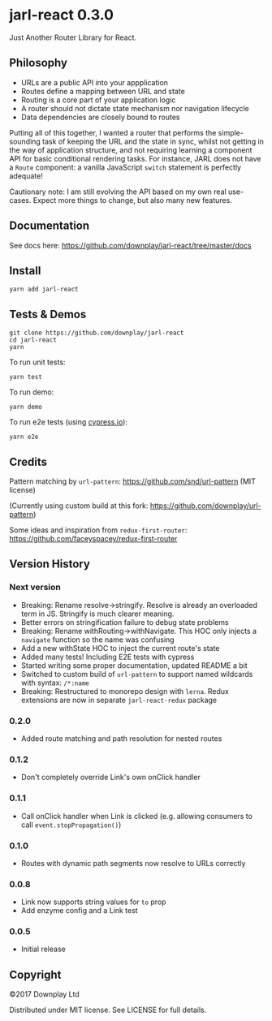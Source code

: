 # jarl-react 0.3.0

Just Another Router Library for React.

## Philosophy

* URLs are a public API into your appplication
* Routes define a mapping between URL and state
* Routing is a core part of your application logic
* A router should not dictate state mechanism nor navigation lifecycle
* Data dependencies are closely bound to routes

Putting all of this together, I wanted a router that performs the simple-sounding
task of keeping the URL and the state in sync, whilst not getting in the way
of application structure, and not requiring learning a component API for
basic conditional rendering tasks. For instance, JARL does not have a `Route`
component: a vanilla JavaScript `switch` statement is perfectly adequate!

Cautionary note: I am still evolving the API based on my own real use-cases. Expect
more things to change, but also many new features.

## Documentation

See docs here:
https://github.com/downplay/jarl-react/tree/master/docs

## Install

```
yarn add jarl-react
```

## Tests & Demos

```
git clone https://github.com/downplay/jarl-react
cd jarl-react
yarn
```

To run unit tests:

```
yarn test
```

To run demo:

```
yarn demo
```

To run e2e tests (using [cypress.io](https://cypress.io)):

```
yarn e2e
```

## Credits

Pattern matching by `url-pattern`: https://github.com/snd/url-pattern (MIT license)

(Currently using custom build at this fork: https://github.com/downplay/url-pattern)

Some ideas and inspiration from `redux-first-router`: https://github.com/faceyspacey/redux-first-router

## Version History

### Next version

* Breaking: Rename resolve->stringify. Resolve is already an overloaded term in JS. Stringify is much clearer meaning.
* Better errors on stringification failure to debug state problems
* Breaking: Rename withRouting->withNavigate. This HOC only injects a `navigate` function so the name was confusing
* Add a new withState HOC to inject the current route's state
* Added many tests! Including E2E tests with cypress
* Started writing some proper documentation, updated README a bit
* Switched to custom build of `url-pattern` to support named wildcards with syntax: `/*:name`
* Breaking: Restructured to monorepo design with `lerna`. Redux extensions are now in separate `jarl-react-redux` package

### 0.2.0

* Added route matching and path resolution for nested routes

### 0.1.2

* Don't completely override Link's own onClick handler

### 0.1.1

* Call onClick handler when Link is clicked (e.g. allowing consumers to call `event.stopPropagation()`)

### 0.1.0

* Routes with dynamic path segments now resolve to URLs correctly

### 0.0.8

* Link now supports string values for `to` prop
* Add enzyme config and a Link test

### 0.0.5

* Initial release

## Copyright

&copy;2017 Downplay Ltd

Distributed under MIT license. See LICENSE for full details.
